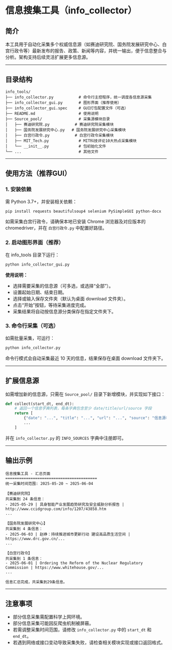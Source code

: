 # 信息搜集工具（info_collector）

## 简介

本工具用于自动化采集多个权威信息源（如赛迪研究院、国务院发展研究中心、白宫行政令等）最新发布的报告、政策、新闻等内容，并统一输出，便于信息整合与分析。架构支持后续灵活扩展更多信息源。

---

## 目录结构

```
info_tools/
├── info_collector.py           # 命令行主控程序，统一调度各信息源采集
├── info_collector_gui.py       # 图形界面（推荐使用）
├── info_collector_gui.spec     # GUI打包配置文件（可选）
├── README.md                   # 使用说明
├── Source_pool/                # 采集源模块目录
│   ├── 赛迪研究院.py           # 赛迪研究院采集模块
│   ├── 国务院发展研究中心.py   # 国务院发展研究中心采集模块
│   ├── 白宫行政令.py           # 白宫行政令采集模块
│   ├── MIT_Tech.py             # MIT科技评论10大热点采集模块
│   └── __init__.py             # 包初始化文件
└── ...                         # 其他文件
```

---


## 使用方法（推荐GUI）

### 1. 安装依赖

需 Python 3.7+，并安装相关依赖：

```bash
pip install requests beautifulsoup4 selenium PySimpleGUI python-docx
```

如需采集白宫行政令，请确保本地已安装 Chrome 浏览器及对应版本的 chromedriver，并在 `白宫行政令.py` 中配置好路径。

### 2. 启动图形界面（推荐）

在 info_tools 目录下运行：

```bash
python info_collector_gui.py
```

**使用说明：**
- 选择需要采集的信息源（可多选，或选择“全部”）。
- 设置起始日期、结束日期。
- 选择或输入保存文件夹（默认为桌面 download 文件夹）。
- 点击“开始”按钮，等待采集进度完成。
- 采集结果将自动按信息源分类保存在指定文件夹下。

### 3. 命令行采集（可选）

如需批量采集，可运行：

```bash
python info_collector.py
```

命令行模式会自动采集最近 10 天的信息，结果保存在桌面 download 文件夹下。

---

## 扩展信息源

如需增加新的信息源，只需在 `Source_pool/` 目录下新增模块，并实现如下接口：

```python
def collect(start_dt, end_dt):
    # 返回一个信息字典列表，每条字典包含至少 date/title/url/source 字段
    return [
        {"date": "...", "title": "...", "url": "...", "source": "信息源名称"},
        ...
    ]
```
并在 `info_collector.py` 的 `INFO_SOURCES` 字典中注册即可。

---

## 输出示例

```
信息搜集工具 - 汇总页面
========================================
统一采集时间范围: 2025-05-20 ~ 2025-06-04

【赛迪研究院】
共采集到 24 条信息：
- 2025-05-29 | 具身智能产业发展趋势研究及安全威胁分析报告 | http://www.ccidgroup.com/info/1207/43858.htm
...

【国务院发展研究中心】
共采集到 4 条信息：
- 2025-06-03 | 赵峥：持续推进城市更新行动 建设高品质生活空间 | https://www.drc.gov.cn/...
...

【白宫行政令】
共采集到 1 条信息：
- 2025-06-01 | Ordering the Reform of the Nuclear Regulatory Commission | https://www.whitehouse.gov/...
...

信息汇总完成，共采集到29条信息。
```

---

## 注意事项

- 部分信息采集需配置科学上网环境。
- 部分信息采集可能因反爬虫机制被屏蔽。
- 若需调整采集时间范围，请修改 `info_collector.py` 中的 `start_dt` 和 `end_dt`。
- 若遇到网络或接口变动导致采集失败，请检查相关模块实现或接口返回格式。
